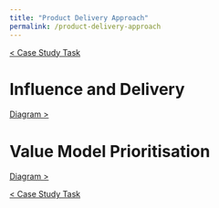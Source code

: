 ```yaml
---
title: "Product Delivery Approach"
permalink: /product-delivery-approach
---
```


[< Case Study Task](https://robertbarrow.github.io/primarybid/)

# Influence and Delivery
[Diagram >](https://robertbarrow.github.io/primarybid/influence-and-delivery)

# Value Model Prioritisation
[Diagram >](https://robertbarrow.github.io/primarybid/value-model-prioritisation)

[< Case Study Task](https://robertbarrow.github.io/primarybid/)
